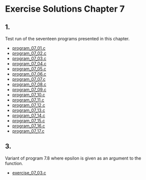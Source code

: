 # Exercise Solutions Chapter 7 #
## 1. ##
Test run of the seventeen programs presented in this chapter.  
 - [program_07_01.c](Exercise_01/Program_07_01/program_07_01.c)  
 - [program_07_02.c](Exercise_01/Program_07_02/program_07_02.c)  
 - [program_07_03.c](Exercise_01/Program_07_03/program_07_03.c)  
 - [program_07_04.c](Exercise_01/Program_07_04/program_07_04.c)  
 - [program_07_05.c](Exercise_01/Program_07_05/program_07_05.c)  
 - [program_07_06.c](Exercise_01/Program_07_06/program_07_06.c)  
 - [program_07_07.c](Exercise_01/Program_07_07/program_07_07.c)  
 - [program_07_08.c](Exercise_01/Program_07_08/program_07_08.c)  
 - [program_07_09.c](Exercise_01/Program_07_09/program_07_09.c)  
 - [program_07_10.c](Exercise_01/Program_07_10/program_07_10.c)  
 - [program_07_11.c](Exercise_01/Program_07_11/program_07_11.c)  
 - [program_07_12.c](Exercise_01/Program_07_12/program_07_12.c)  
 - [program_07_13.c](Exercise_01/Program_07_13/program_07_13.c)  
 - [program_07_14.c](Exercise_01/Program_07_14/program_07_14.c)  
 - [program_07_15.c](Exercise_01/Program_07_15/program_07_15.c)  
 - [program_07_16.c](Exercise_01/Program_07_16/program_07_16.c)  
 - [program_07_17.c](Exercise_01/Program_07_17/program_07_17.c)  

## 3. ##
Variant of program 7.8 where epsilon is given as an argument to the function.  
- [exercise_07_03.c](Exercise_03/exercise_07_03.c)  

